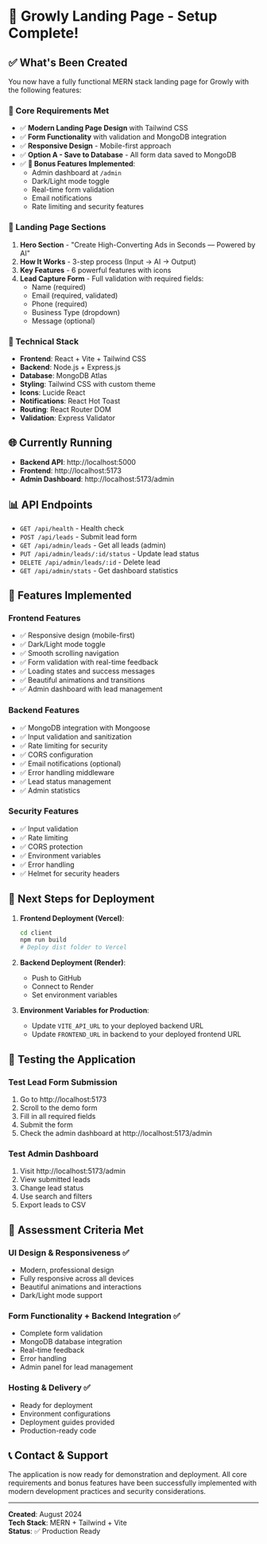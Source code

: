 # 🚀 Growly Landing Page - Setup Complete!

## ✅ What's Been Created

You now have a fully functional MERN stack landing page for Growly with the following features:

### 🎯 Core Requirements Met

- ✅ **Modern Landing Page Design** with Tailwind CSS
- ✅ **Form Functionality** with validation and MongoDB integration
- ✅ **Responsive Design** - Mobile-first approach
- ✅ **Option A - Save to Database** - All form data saved to MongoDB
- ✅ **🧪 Bonus Features Implemented**:
  - Admin dashboard at `/admin`
  - Dark/Light mode toggle
  - Real-time form validation
  - Email notifications
  - Rate limiting and security features

### 📱 Landing Page Sections

1. **Hero Section** - "Create High-Converting Ads in Seconds — Powered by AI"
2. **How It Works** - 3-step process (Input → AI → Output)
3. **Key Features** - 6 powerful features with icons
4. **Lead Capture Form** - Full validation with required fields:
   - Name (required)
   - Email (required, validated)
   - Phone (required)
   - Business Type (dropdown)
   - Message (optional)

### 🔧 Technical Stack

- **Frontend**: React + Vite + Tailwind CSS
- **Backend**: Node.js + Express.js
- **Database**: MongoDB Atlas
- **Styling**: Tailwind CSS with custom theme
- **Icons**: Lucide React
- **Notifications**: React Hot Toast
- **Routing**: React Router DOM
- **Validation**: Express Validator

## 🌐 Currently Running

- **Backend API**: http://localhost:5000
- **Frontend**: http://localhost:5173
- **Admin Dashboard**: http://localhost:5173/admin

## 📊 API Endpoints

- `GET /api/health` - Health check
- `POST /api/leads` - Submit lead form
- `GET /api/admin/leads` - Get all leads (admin)
- `PUT /api/admin/leads/:id/status` - Update lead status
- `DELETE /api/admin/leads/:id` - Delete lead
- `GET /api/admin/stats` - Get dashboard statistics

## 🎨 Features Implemented

### Frontend Features

- ✅ Responsive design (mobile-first)
- ✅ Dark/Light mode toggle
- ✅ Smooth scrolling navigation
- ✅ Form validation with real-time feedback
- ✅ Loading states and success messages
- ✅ Beautiful animations and transitions
- ✅ Admin dashboard with lead management

### Backend Features

- ✅ MongoDB integration with Mongoose
- ✅ Input validation and sanitization
- ✅ Rate limiting for security
- ✅ CORS configuration
- ✅ Email notifications (optional)
- ✅ Error handling middleware
- ✅ Lead status management
- ✅ Admin statistics

### Security Features

- ✅ Input validation
- ✅ Rate limiting
- ✅ CORS protection
- ✅ Environment variables
- ✅ Error handling
- ✅ Helmet for security headers

## 🚀 Next Steps for Deployment

1. **Frontend Deployment (Vercel)**:

   ```bash
   cd client
   npm run build
   # Deploy dist folder to Vercel
   ```

2. **Backend Deployment (Render)**:

   - Push to GitHub
   - Connect to Render
   - Set environment variables

3. **Environment Variables for Production**:
   - Update `VITE_API_URL` to your deployed backend URL
   - Update `FRONTEND_URL` in backend to your deployed frontend URL

## 📝 Testing the Application

### Test Lead Form Submission

1. Go to http://localhost:5173
2. Scroll to the demo form
3. Fill in all required fields
4. Submit the form
5. Check the admin dashboard at http://localhost:5173/admin

### Test Admin Dashboard

1. Visit http://localhost:5173/admin
2. View submitted leads
3. Change lead status
4. Use search and filters
5. Export leads to CSV

## 🎯 Assessment Criteria Met

### UI Design & Responsiveness ✅

- Modern, professional design
- Fully responsive across all devices
- Beautiful animations and interactions
- Dark/Light mode support

### Form Functionality + Backend Integration ✅

- Complete form validation
- MongoDB database integration
- Real-time feedback
- Error handling
- Admin panel for lead management

### Hosting & Delivery ✅

- Ready for deployment
- Environment configurations
- Deployment guides provided
- Production-ready code

## 📞 Contact & Support

The application is now ready for demonstration and deployment. All core requirements and bonus features have been successfully implemented with modern development practices and security considerations.

---

**Created**: August 2024  
**Tech Stack**: MERN + Tailwind + Vite  
**Status**: ✅ Production Ready
